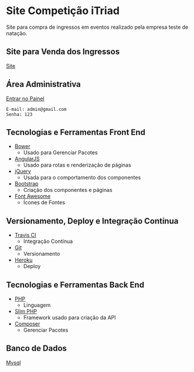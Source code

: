 # Site Competição iTriad
Site para compra de ingressos em eventos realizado pela empresa teste de natação.

## Site para Venda dos Ingressos
[Site](https://event-competition-itriad.herokuapp.com)

## Área Administrativa
[Entrar no Painel](http://event-competition-itriad.herokuapp.com/admin)

```
E-mail: admin@gmail.com
Senha: 123
```
## Tecnologias e Ferramentas Front End

* [Bower](https://bower.io/)
  * Usado para Gerenciar Pacotes
* [AngularJS](https://angularjs.org/)
  * Usado para rotas e renderização de páginas
* [jQuery](https://jquery.com)
  * Usada para o comportamento dos componentes
* [Bootstrap](http://getbootstrap.com/)
  * Criação dos componentes e páginas
* [Font Awesome](http://fontawesome.io/)
    * Ícones de Fontes

## Versionamento, Deploy e Integração Contínua

* [Travis CI](https://travis-ci.org)
  * Integração Contínua
* [Git](https://git-scm.com)
  * Versionamento
* [Heroku](https://www.heroku.com)
  * Deploy

## Tecnologias e Ferramentas Back End

* [PHP](https://secure.php.net)
  * Linguagem
* [Slim PHP](http://www.slimframework.com)
  * Framework usado para criação da API
* [Composer](https://getcomposer.org/)
  * Gerenciar Pacotes

## Banco de Dados
[Mysql](https://www.mysql.com/)
